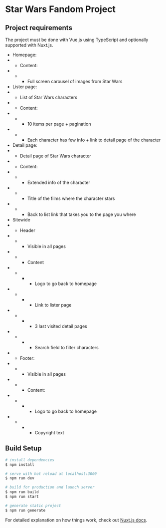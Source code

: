 # Star Wars Fandom Project

## Project requirements

The project must be done with Vue.js using TypeScript and optionally supported with Nuxt.js.

- Homepage:
- - Content:
- - - Full screen carousel of images from Star Wars
- Lister page:
- - List of Star Wars characters
- - Content:
- - - 10 items per page + pagination
- - - Each character has few info + link to detail page of the character
- Detail page:
- - Detail page of Star Wars character
- - Content:
- - - Extended info of the character
- - - Title of the films where the character stars
- - - Back to list link that takes you to the page you where
- Sitewide
- - Header
- - - Visible in all pages
- - - Content
- - - - Logo to go back to homepage
- - - - Link to lister page
- - - - 3 last visited detail pages
- - - - Search field to filter characters
- - Footer:
- - - Visible in all pages
- - - Content:
- - - - Logo to go back to homepage
- - - - Copyright text

## Build Setup

```bash
# install dependencies
$ npm install

# serve with hot reload at localhost:3000
$ npm run dev

# build for production and launch server
$ npm run build
$ npm run start

# generate static project
$ npm run generate
```

For detailed explanation on how things work, check out [Nuxt.js docs](https://nuxtjs.org).
